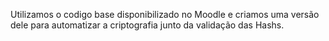 Utilizamos o codigo base disponibilizado no Moodle e criamos uma versão dele para automatizar a criptografia junto da validação das Hashs.
